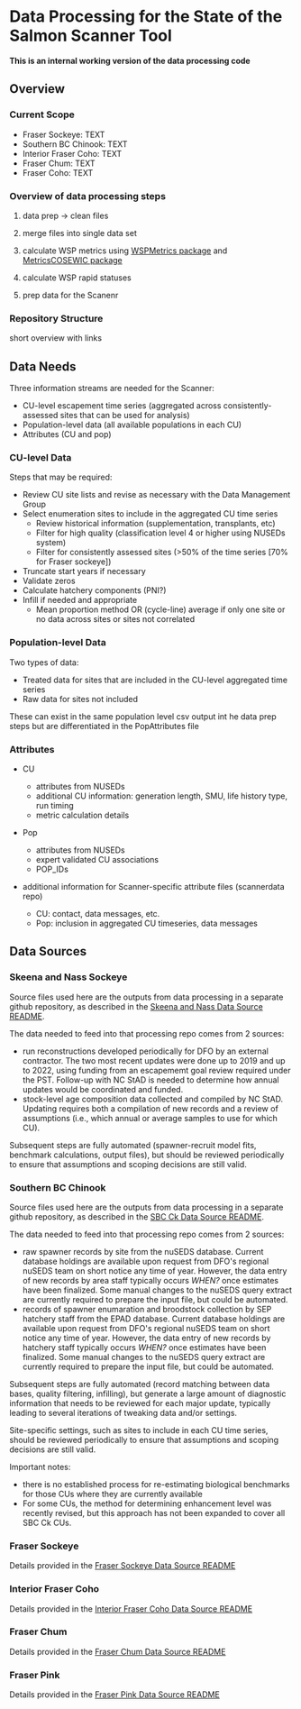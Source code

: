 # Data Processing for the State of the Salmon Scanner Tool

**This is an internal working version of the data processing code**


## Overview

### Current Scope

* Fraser Sockeye: TEXT
* Southern BC Chinook: TEXT
* Interior Fraser Coho: TEXT
* Fraser Chum: TEXT
* Fraser Coho: TEXT


### Overview of data processing steps

1) data prep -> clean files

2) merge files into single data set

3) calculate WSP metrics using [WSPMetrics package](https://github.com/Pacific-salmon-assess/WSP-Metrics-Pkg) and [MetricsCOSEWIC package](https://github.com/SOLV-Code/MetricsCOSEWIC)

4) calculate WSP rapid statuses

5) prep data for the Scanenr


### Repository Structure

short overview with links


## Data Needs

Three information streams are needed for the Scanner:

* CU-level escapement time series (aggregated across consistently-assessed sites that can be used for analysis)
* Population-level data (all available populations in each CU)
* Attributes (CU and pop)

### CU-level Data

Steps that may be required:
* Review CU site lists and revise as necessary with the Data Management Group
* Select enumeration sites to include in the aggregated CU time series
    * Review historical information (supplementation, transplants, etc) 
    * Filter for high quality (classification level 4 or higher using NUSEDs system)
    * Filter for consistently assessed sites (>50% of the time series [70% for Fraser sockeye])
* Truncate start years if necessary
* Validate zeros
* Calculate hatchery components (PNI?)
* Infill if needed and appropriate
    * Mean proportion method OR (cycle-line) average if only one site or no data across sites or sites not correlated

### Population-level Data

Two types of data:
* Treated data for sites that are included in the CU-level aggregated time series
* Raw data for sites not included

These can exist in the same population level csv output int he data prep steps but are differentiated in the PopAttributes file

### Attributes
* CU
    * attributes from NUSEDs
    * additional CU information: generation length, SMU, life history type, run timing
    * metric calculation details 
* Pop 
    * attributes from NUSEDs
    * expert validated CU associations
    * POP_IDs
 
* additional information for Scanner-specific attribute files (scannerdata repo)
    * CU: contact, data messages, etc.
    * Pop: inclusion in aggregated CU timeseries, data messages 


## Data Sources

### Skeena and Nass Sockeye

Source files  used here are the outputs from data processing in a separate github repository,
as described in the [Skeena and Nass Data Source README](https://github.com/SOLV-Code/Scanner-Data-Processing/tree/main/DATA_IN/SOURCES/Skeena_Nass%20Sockeye).

The data needed to feed into that processing repo comes from 2 sources: 

* run reconstructions developed periodically for DFO by an external contractor. The two most recent updates were done up to 2019 and up to 2022, using funding from an escapememt goal review required under the PST. Follow-up with NC StAD is needed to determine how annual updates would be coordinated and funded.
* stock-level age composition data collected and compiled by NC StAD.  Updating requires both a compilation of new records and a review of assumptions (i.e., which annual or average samples to use for which CU).

Subsequent steps are fully automated (spawner-recruit model fits, benchmark calculations, output files), but should be reviewed periodically to ensure that assumptions and scoping decisions are still valid.


### Southern BC Chinook

Source files  used here are the outputs from data processing in a separate github repository,
as described in the [SBC Ck Data Source README](https://github.com/SOLV-Code/Scanner-Data-Processing/blob/main/DATA_IN/SOURCES/SBC%20Chinook/README.md).

The data needed to feed into that processing repo comes from 2 sources: 

* raw spawner records by site from the nuSEDS database. Current database holdings are available upon request from DFO's regional nuSEDS team on short notice any time of year. However, the data entry of new records by area staff typically occurs *WHEN?* once estimates have been finalized. Some manual changes to the nuSEDS query extract are currently required to prepare the input file, but could be automated.
* records of spawner enumaration and broodstock collection by SEP hatchery staff from the EPAD database. Current database holdings are available upon request from DFO's regional nuSEDS team on short notice any time of year. However, the data entry of new records by hatchery staff typically occurs *WHEN?* once estimates have been finalized. Some manual changes to the nuSEDS query extract are currently required to prepare the input file, but could be automated.

Subsequent steps are fully automated (record matching  between data bases, quality filtering, infilling), but generate a large amount of diagnostic information that needs to be reviewed for each major update, typically leading to several iterations of tweaking data and/or settings. 

Site-specific settings, such as sites to include in each CU time series, should be reviewed periodically to ensure that assumptions and scoping decisions are still valid.   

Important notes:

* there is no established process for re-estimating biological benchmarks for those CUs where they are currently available
* For some CUs, the method for determining enhancement level was recently revised, but this approach has not been expanded to cover all SBC Ck CUs.

### Fraser Sockeye

Details provided in the [Fraser Sockeye Data Source README](https://github.com/BronwynMacDonald/Scanner-Data-Processing/tree/main/DATA_IN/SOURCES/Fraser%20Sockeye#readme)

### Interior Fraser Coho

Details provided in the [Interior Fraser Coho Data Source README](https://github.com/BronwynMacDonald/Scanner-Data-Processing/blob/main/DATA_IN/SOURCES/Fraser%20Coho/README.md)

### Fraser Chum

Details provided in the [Fraser Chum Data Source README](https://github.com/BronwynMacDonald/Scanner-Data-Processing/blob/main/DATA_IN/SOURCES/Fraser%20Chum/README.md)

### Fraser Pink

Details provided in the [Fraser Pink Data Source README](https://github.com/BronwynMacDonald/Scanner-Data-Processing/blob/main/DATA_IN/SOURCES/Fraser%20Pink/README.md)













